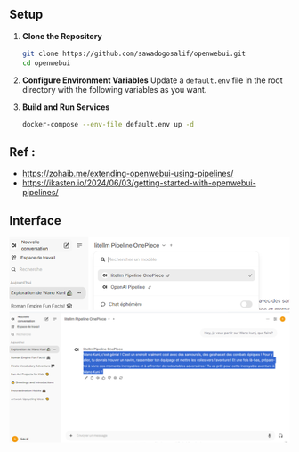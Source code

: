 ## Setup

1. **Clone the Repository**
   ```bash
   git clone https://github.com/sawadogosalif/openwebui.git
   cd openwebui
   ```

2. **Configure Environment Variables**
   Update a `default.env` file in the root directory with the following variables as you want.

3. **Build and Run Services**
   ```bash
   docker-compose --env-file default.env up -d
   ```

## Ref :
+ https://zohaib.me/extending-openwebui-using-pipelines/
+ https://ikasten.io/2024/06/03/getting-started-with-openwebui-pipelines/

## Interface

![alt text](assets/pipeline.png)
![alt text](assets/chat.png)
